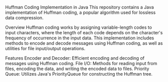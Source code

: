 Huffman Coding Implementation in Java
This repository contains a Java implementation of Huffman coding, a popular algorithm used for lossless data compression.

Overview
Huffman coding works by assigning variable-length codes to input characters, where the length of each code depends on the character's frequency of occurrence in the input data. This implementation includes methods to encode and decode messages using Huffman coding, as well as utilities for file input/output operations.

Features
Encoder and Decoder: Efficient encoding and decoding of messages using Huffman coding.
File I/O: Methods for reading input from files, encoding the data, and writing the encoded data to files.
Priority Queue: Utilizes Java's PriorityQueue for constructing the Huffman tree.
